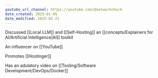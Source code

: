 ```yaml
---
youtube_url_channel: https://youtube.com/@networkchuck
date_created: 2025-01-05
date_modified: 2025-03-21
---
```

Discussed [[Local LLM]] and [[Self-Hosting]] an [[concepts/Explainers for AI/Artificial Intelligence|AI]] toolkit

An influencer on [[YouTube]]

Promotes [[Hostinger]]

Has an adulatory video on [[Tooling/Software Development/DevOps/Docker]]

